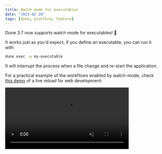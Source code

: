 ```yaml
---
title: Watch mode for executables
date: "2023-02-20"
tags: [dune, platform, feature]
---
```


Dune 3.7 now supports watch mode for executables! 🎉

It works just as you'd expect, if you define an executable, you can run it with

```sh
dune exec -w my-executable
```

It will interrupt the process when a file change and re-start the application.

For a practical example of the workflows enabled by watch-mode, check
[this demo](https://github.com/tmattio/dune-watchmode-livereload-demo) of a live
reload for web development:

<video src="https://user-images.githubusercontent.com/6162008/231740987-b2def52a-5369-4288-b895-006795777782.mov" data-canonical-src="https://user-images.githubusercontent.com/6162008/231740987-b2def52a-5369-4288-b895-006795777782.mov" controls="controls" muted="muted" class="d-block rounded-bottom-2 border-top width-fit" style="max-height:640px; min-height: 200px">
</video>